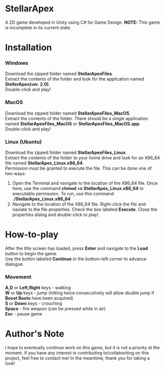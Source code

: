 # StellarApex
A 2D game developed in Unity using C# for Game Design. **NOTE:** This game is incomplete in its current state.

# Installation
### Windows
Download the zipped folder named **StellarApexFiles**. <br>
Extract the contents of the folder and look for the application named **StellerApex(ver. 2.0)**. <br>
Double-click and play!

### MacOS
Download the zipped folder named **StellarApexFiles_MacOS**. <br>
Extract the contents of the folder. There should be a single application named **StellarApexFiles_MacOS** or **StellarApexFiles_MacOS.app**. <br>
Double-click and play!

### Linux (Ubuntu)
Download the zipped folder named **StellarApexFiles_Linux**. <br>
Extract the contents of the folder to your home drive and look for an X86_64 file named **StellarApex_Linux.x86_64**. <br>
Permission must be granted to execute the file. This can be done one of two ways: <br>
1) Open the Terminal and navigate to the location of the X86_64 file. Once here, use the command **chmod +x StellarApex_Linux.x86_64** to executable permission.
To run, use this command: **./StellarApex_Linux.x86_64** <br>
2) Navigate to the location of the X86_64 file. Right-click the file and naviate to the file properties. Check the box labeled **Execute**. Close the properties
dialog and double-click to play!

# How-to-play
After the title screen has loaded, press **Enter** and navigate to the **Load** button to begin the game. <br>
Use the button labeled **Continue** in the bottom-left corner to advance dialogue.
### Movement
**A,D** or **Left,Right** keys - walking <br>
**W** or **Up** keys - jump (hitting twice consecutively will allow double jump if **Boost Boots** have been acquired) <br>
**S** or **Down** keys - crouching <br>
**Space** - fire weapon (can be pressed while in air) <br>
**Esc** - pause game

# Author's Note
I hope to eventually continue work on this game, but it is not a priority at the moment. If you have any interest in contributing to/collaboriting on this project, feel free to contact me! In the meantime, thank you for taking a look!
